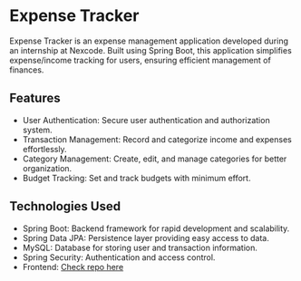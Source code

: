 # Expense Tracker

Expense Tracker is an expense management application developed during an internship at Nexcode. Built using Spring Boot, this application simplifies expense/income tracking for users, ensuring efficient management of finances.


## Features

- User Authentication: Secure user authentication and authorization system.
- Transaction Management: Record and categorize income and expenses effortlessly.
- Category Management: Create, edit, and manage categories for better organization.
- Budget Tracking: Set and track budgets with minimum effort.


## Technologies Used

- Spring Boot: Backend framework for rapid development and scalability.
- Spring Data JPA: Persistence layer providing easy access to data.
- MySQL: Database for storing user and transaction information.
- Spring Security: Authentication and access control.
- Frontend: [Check repo here](https://github.com/PK-WookiDooki/antd-expense-tracker.git)
